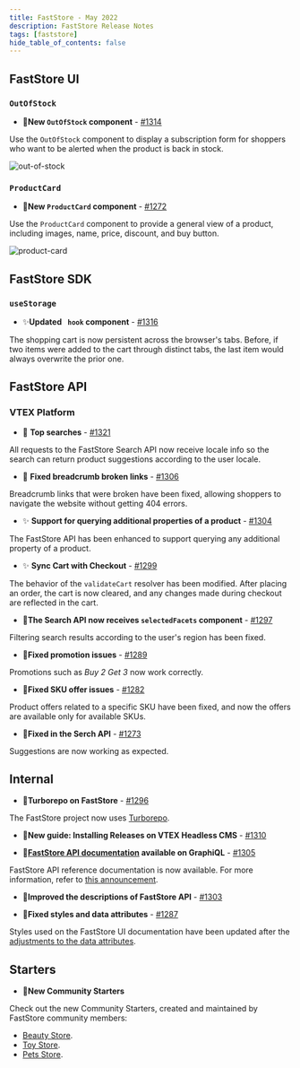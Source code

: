 ```yaml
---
title: FastStore - May 2022
description: FastStore Release Notes 
tags: [faststore]
hide_table_of_contents: false
---
```


## FastStore UI

### `OutOfStock`
- <p><span role="img" aria-label="chores">🎉</span><b>New <code>OutOfStock</code> component</b> - <a href="https://github.com/vtex/faststore/pull/1314">#1314</a></p>
Use the <code>OutOfStock</code> component to display a subscription form for shoppers who want to be alerted when the product is back in stock.

![out-of-stock](https://user-images.githubusercontent.com/51174217/169893136-8834db12-af0b-4b64-9365-cce67368c094.png)

### `ProductCard`
- <p><span role="img" aria-label="chores">🎉</span><b>New <code>ProductCard</code> component</b> - <a href="https://github.com/vtex/faststore/pull/1272">#1272</a></p>
Use the <code>ProductCard</code> component to provide a general view of a product, including images, name, price, discount, and buy button.

![product-card](https://user-images.githubusercontent.com/3356699/167171222-01edef9e-fe53-4910-ac41-7fd5329fcdfd.png)

## FastStore SDK
### `useStorage`
- <p><span role="img" aria-label="Enhancement">✨</span><b>Updated <code> hook</code> component</b> - <a href="https://github.com/vtex/faststore/pull/1316">#1316</a></p>
The shopping cart is now persistent across the browser's tabs. Before, if two items were added to the cart through distinct tabs, the last item would always overwrite the prior one.

## FastStore API
### VTEX Platform

- <p><span role="img" aria-label="bug fix">🐛</span> <b>Top searches</b> - <a href="https://github.com/vtex/faststore/pull/1321">#1321</a></p>
All requests to the FastStore Search API now receive locale info so the search can return product suggestions according to the user locale.

- <p><span role="img" aria-label="bug fix">🐛</span> <b>Fixed breadcrumb broken links</b> - <a href="https://github.com/vtex/faststore/pull/1306">#1306</a></p>
Breadcrumb links that were broken have been fixed, allowing shoppers to navigate the website without getting 404 errors.

- <p><span role="img" aria-label="Enhancement">✨</span> <b>Support for querying additional properties of a product</b> - <a href="https://github.com/vtex/faststore/pull/1304">#1304</a></p>
The FastStore API has been enhanced to support querying any additional property of a product.

- <p><span role="img" aria-label="Enhancement">✨</span> <b>Sync Cart with Checkout</b> - <a href="https://github.com/vtex/faststore/pull/1299">#1299</a></p>
The behavior of the <code>validateCart</code> resolver has been modified. After placing an order, the cart is now cleared, and any changes made during checkout are reflected in the cart.

- <p><span role="img" aria-label="bug fix">🐛</span><b>The Search API now receives <code>selectedFacets</code> component</b> - <a href="https://github.com/vtex/faststore/pull/1297">#1297</a></p>
Filtering search results according to the user's region has been fixed.

- <p><span role="img" aria-label="bug fix">🐛</span><b>Fixed promotion issues</b> - <a href="https://github.com/vtex/faststore/pull/1289">#1289</a></p>
Promotions such as <i>Buy 2 Get 3</i> now work correctly.

- <p><span role="img" aria-label="bug fix">🐛</span><b>Fixed SKU offer issues</b> - <a href="https://github.com/vtex/faststore/pull/1282">#1282</a></p>
Product offers related to a specific SKU have been fixed, and now the offers are available only for available SKUs.

- <p><span role="img" aria-label="bug fix">🐛</span><b>Fixed in the Serch API</b> - <a href="https://github.com/vtex/faststore/pull/1273">#1273</a></p>
Suggestions are now working as expected.


## Internal
- <p><span role="img" aria-label="chores">🎉</span><b>Turborepo on FastStore</b> - <a href="https://github.com/vtex/faststore/pull/1296">#1296</a></p>
The FastStore project now uses <a href="https://turborepo.org/">Turborepo</a>.

- <p><span role="img" aria-label="documentation">📑</span><b>New guide: Installing Releases on VTEX Headless CMS</b> - <a href="https://github.com/vtex/faststore/pull/1310">#1310</a></p>

- <p><span role="img" aria-label="documentation">📑</span><b><a href="https://www.faststore.dev/releases/2022/05/18/faststore">FastStore API documentation</a> available on GraphiQL</b> - <a href="https://github.com/vtex/faststore/pull/1305">#1305</a></p>
FastStore API reference documentation is now available. For more information, refer to <a href="https://www.faststore.dev/releases/2022/05/18/faststore">this announcement</a>.

- <p><span role="img" aria-label="documentation">📑</span><b>Improved the descriptions of FastStore API</b> - <a href="https://github.com/vtex/faststore/pull/1303">#1303</a></p>

- <p><span role="img" aria-label="bug fix">🐛</span><b>Fixed styles and data attributes</b> - <a href="https://github.com/vtex/faststore/pull/1287">#1287</a></p>
Styles used on the FastStore UI documentation have been updated after the <a href="https://github.com/vtex/faststore/pull/1093">adjustments to the data attributes</a>. 
    
## Starters
- <p><span role="img" aria-label="chores">🎉</span><b>New Community Starters</b></p> 
Check out the new Community Starters, created and maintained by FastStore community members:
<ul>
  <li><a href="https://www.faststore.dev/starters/beauty">Beauty Store</a>.</li>
  <li><a href="https://www.faststore.dev/starters/toy">Toy Store</a>.</li>
  <li><a href="https://www.faststore.dev/starters/pets">Pets Store</a>.</li>
</ul>
